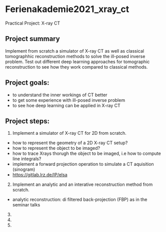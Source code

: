 # Ferienakademie2021_xray_ct
Practical Project: X-ray CT 

## Project summary
Implement from scratch a simulator of X-ray CT as well as classical tomographhic reconstruction methods to solve the ill-posed
inverse problem. Test out different deep learning approaches for tomographic reconstruction to see how they work compared to classical methods.

## Project goals:
* to understand the inner workings of CT better
* to get some experience with ill-posed inverse problem
* to see hoe deep learning can be applied in X-ray CT

## Project steps:
1. Implement a simulator of X-ray CT for 2D from scratch.
  * how to represent the geometry of a 2D X-ray CT setup?
  * how to represent the object to be imaged?
  * how to trace Xrays thorugh the object to be imaged, i.e how to compute line integrals?
  * implement a forward projection operation to simulate a CT aquisition (sinogram)
  * https://gitlab.lrz.de/IP/elsa
  
2. Implement an analytic and an interative reconstruction method from scratch.
  * analytic reconstruction: di filtered back-projection (FBP) as in the seminar talks

3.

4.

5.
